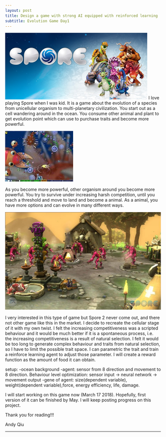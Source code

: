 ```yaml
---
layout: post
title: Design a game with strong AI equipped with reinforced learning
subtitle: Evolution Game Day1
---
```


![image1](https://github.com/andy-qiu1/andy-qiu1.github.io/raw/master/img/spore_1.jpg)
I love playing Spore when I was kid.  It is a game about the evolution of a species from unicellular organism to multi-planetary civilization.  You start out as a cell wandering around in the ocean.  You consume other animal and plant to get evolution point which can use to purchase traits and become more powerful. 


![image2](https://github.com/andy-qiu1/andy-qiu1.github.io/raw/master/img/spore_2.jpg)

As you become more powerful, other organism around you become more powerful.  You try to survive under increasing harsh competition, until you reach a threshold and move to land and become a animal.  As a animal, you have more options and can evolve in many different ways.  

![image3](https://github.com/andy-qiu1/andy-qiu1.github.io/raw/master/img/spore_3.jpg)

I very interested in this type of game but Spore 2 never come out, and there not other game like this in the market.  I decide to recreate the cellular stage of it with my own twist.  I felt the increasing competitiveness was a scripted behaviour and it would be much better if it is a spontaneous process, i.e. the increasing competitiveness is a result of natural selection.  I felt it would be too long to generate complex behaviour and traits from natural selection, so I have to limit the possible trait space.  I can parametric the trait and train a reinforce learning agent to adjust those parameter.  I will create a reward function as the amount of food it can obtain.  

setup:
-ocean background
-agent: sensor from 8 direction and movement to 8 direction.
        Behaviour level optimization:
        sensor input -> neural network -> movement output
-gene of agent: size(dependent variable), weight(dependent variable),force, energy efficiency, life, damage.

I will start working on this game now (March 17 2018).  Hopefully, first version of it can be finished by May.  I will keep posting progress on this project.  

Thank you for reading!!!

Andy Qiu





---
